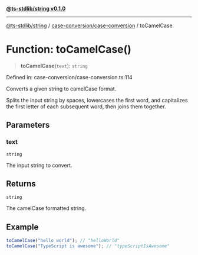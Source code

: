 [**@ts-stdlib/string v0.1.0**](../../../README.md)

***

[@ts-stdlib/string](../../../README.md) / [case-conversion/case-conversion](../README.md) / toCamelCase

# Function: toCamelCase()

> **toCamelCase**(`text`): `string`

Defined in: case-conversion/case-conversion.ts:114

Converts a given string to camelCase format.

Splits the input string by spaces, lowercases the first word,
and capitalizes the first letter of each subsequent word, then joins them together.

## Parameters

### text

`string`

The input string to convert.

## Returns

`string`

The camelCase formatted string.

## Example

```typescript
toCamelCase("hello world"); // "helloWorld"
toCamelCase("TypeScript is awesome"); // "typeScriptIsAwesome"
```
